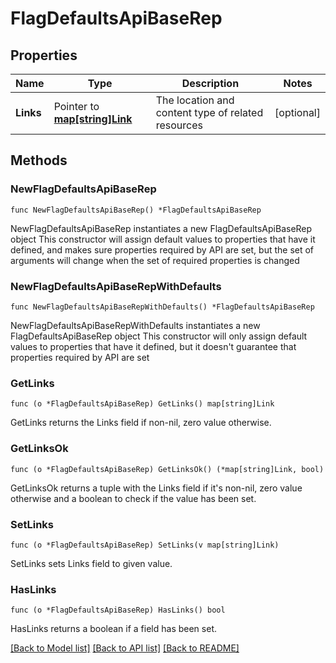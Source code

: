 # FlagDefaultsApiBaseRep

## Properties

Name | Type | Description | Notes
------------ | ------------- | ------------- | -------------
**Links** | Pointer to [**map[string]Link**](Link.md) | The location and content type of related resources | [optional] 

## Methods

### NewFlagDefaultsApiBaseRep

`func NewFlagDefaultsApiBaseRep() *FlagDefaultsApiBaseRep`

NewFlagDefaultsApiBaseRep instantiates a new FlagDefaultsApiBaseRep object
This constructor will assign default values to properties that have it defined,
and makes sure properties required by API are set, but the set of arguments
will change when the set of required properties is changed

### NewFlagDefaultsApiBaseRepWithDefaults

`func NewFlagDefaultsApiBaseRepWithDefaults() *FlagDefaultsApiBaseRep`

NewFlagDefaultsApiBaseRepWithDefaults instantiates a new FlagDefaultsApiBaseRep object
This constructor will only assign default values to properties that have it defined,
but it doesn't guarantee that properties required by API are set

### GetLinks

`func (o *FlagDefaultsApiBaseRep) GetLinks() map[string]Link`

GetLinks returns the Links field if non-nil, zero value otherwise.

### GetLinksOk

`func (o *FlagDefaultsApiBaseRep) GetLinksOk() (*map[string]Link, bool)`

GetLinksOk returns a tuple with the Links field if it's non-nil, zero value otherwise
and a boolean to check if the value has been set.

### SetLinks

`func (o *FlagDefaultsApiBaseRep) SetLinks(v map[string]Link)`

SetLinks sets Links field to given value.

### HasLinks

`func (o *FlagDefaultsApiBaseRep) HasLinks() bool`

HasLinks returns a boolean if a field has been set.


[[Back to Model list]](../README.md#documentation-for-models) [[Back to API list]](../README.md#documentation-for-api-endpoints) [[Back to README]](../README.md)


